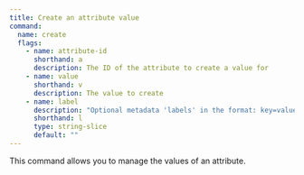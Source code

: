 ```yaml
---
title: Create an attribute value
command:
  name: create
  flags:
    - name: attribute-id
      shorthand: a
      description: The ID of the attribute to create a value for
    - name: value
      shorthand: v
      description: The value to create
    - name: label
      description: "Optional metadata 'labels' in the format: key=value"
      shorthand: l
      type: string-slice
      default: ""
---
```


This command allows you to manage the values of an attribute.
